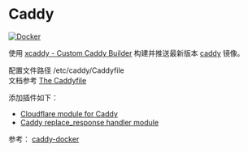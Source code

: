 # Caddy

[![Docker](https://img.shields.io/badge/docker-%230db7ed.svg?style=for-the-badge&logo=docker&logoColor=white)](https://hub.docker.com/r/fxtaoo/caddy)

使用 [xcaddy - Custom Caddy Builder](https://github.com/caddyserver/xcaddy) 构建并推送最新版本 [caddy](https://github.com/caddyserver/caddy) 镜像。

配置文件路径 /etc/caddy/Caddyfile  
文档参考 [The Caddyfile](https://caddyserver.com/docs/caddyfile)

添加插件如下：
+ [Cloudflare module for Caddy](https://github.com/caddy-dns/cloudflare)
+ [Caddy replace_response handler module](https://github.com/caddyserver/replace-response)

参考：
[caddy-docker](https://github.com/caddyserver/caddy-docker/tree/master)
